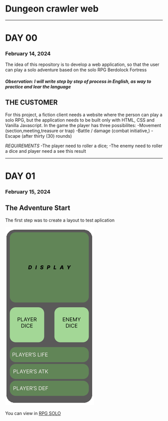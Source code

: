 # Dungeon crawler web
<hr>

# **DAY 00**    <h3> February 14, 2024 </h3>

The idea of ​​this repository is to develop a web application, so that the user can play a solo adventure based on the solo RPG Berdolock Fortress

##### **Observation: I will write step by step of process in English, as way to practice and lear the language**

## THE CUSTOMER
For this project, a fiction client needs a website where the person can play a solo RPG, but the application needs to be built only with HTML, CSS and Vanilla Javascript.
In the game the player has three possibilites:
  -Movement (section,meeting,treasure or trap)
  -Battle / damage (combat initiative,)
  -Escape (after thirty (30) rounds)

*REQUIREMENTS*
-The player need to roller a dice;
-The enemy need to roller a dice and player need a see this result

<hr>

# **DAY 01** 
  <h3>February 15, 2024</h3>
  
  ## The Adventure Start

  The first step was to create  a layout  to test aplication 

  ![Layout version 00, created for deploy test ](./imagens/layout_v00.png)

  You can view in [RPG SOLO](https://gabrielsabreu.github.io/rpg.solo/)

